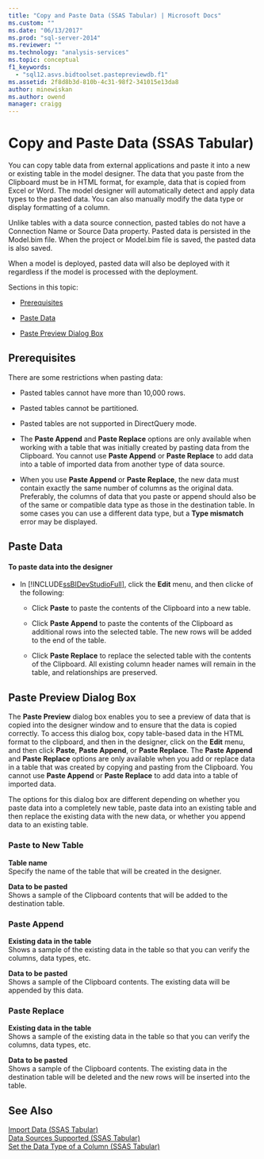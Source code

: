 ```yaml
---
title: "Copy and Paste Data (SSAS Tabular) | Microsoft Docs"
ms.custom: ""
ms.date: "06/13/2017"
ms.prod: "sql-server-2014"
ms.reviewer: ""
ms.technology: "analysis-services"
ms.topic: conceptual
f1_keywords: 
  - "sql12.asvs.bidtoolset.pastepreviewdb.f1"
ms.assetid: 2f8d8b3d-810b-4c31-98f2-341015e13da8
author: minewiskan
ms.author: owend
manager: craigg
---
```

# Copy and Paste Data (SSAS Tabular)
  You can copy table data from external applications and paste it into a new or existing table in the model designer. The data that you paste from the Clipboard must be in HTML format, for example, data that is copied from Excel or Word. The model designer will automatically detect and apply data types to the pasted data. You can also manually modify the data type or display formatting of a column.  
  
 Unlike tables with a data source connection, pasted tables do not have a Connection Name or Source Data property. Pasted data is persisted in the Model.bim file. When the project or Model.bim file is saved, the pasted data is also saved.  
  
 When a model is deployed, pasted data will also be deployed with it regardless if the model is processed with the deployment.  
  
 Sections in this topic:  
  
-   [Prerequisites](#bkmk_prerequisites)  
  
-   [Paste Data](#bkmk_paste_data)  
  
-   [Paste Preview Dialog Box](#bkmk_paste_preview)  
  
##  <a name="bkmk_prerequisites"></a> Prerequisites  
 There are some restrictions when pasting data:  
  
-   Pasted tables cannot have more than 10,000 rows.  
  
-   Pasted tables cannot be partitioned.  
  
-   Pasted tables are not supported in DirectQuery mode.  
  
-   The **Paste Append** and **Paste Replace** options are only available when working with a table that was initially created by pasting data from the Clipboard. You cannot use **Paste Append** or **Paste Replace** to add data into a table of imported data from another type of data source.  
  
-   When you use **Paste Append** or **Paste Replace**, the new data must contain exactly the same number of columns as the original data. Preferably, the columns of data that you paste or append should also be of the same or compatible data type as those in the destination table. In some cases you can use a different data type, but a **Type mismatch** error may be displayed.  
  
##  <a name="bkmk_paste_data"></a> Paste Data  
  
#### To paste data into the designer  
  
-   In [!INCLUDE[ssBIDevStudioFull](../includes/ssbidevstudiofull-md.md)], click the **Edit** menu, and then clicke of the following:  
  
    -   Click **Paste** to paste the contents of the Clipboard into a new table.  
  
    -   Click **Paste Append** to paste the contents of the Clipboard as additional rows into the selected table. The new rows will be added to the end of the table.  
  
    -   Click **Paste Replace** to replace the selected table with the contents of the Clipboard. All existing column header names will remain in the table, and relationships are preserved.  
  
##  <a name="bkmk_paste_preview"></a> Paste Preview Dialog Box  
 The **Paste Preview** dialog box enables you to see a preview of data that is copied into the designer window and to ensure that the data is copied correctly. To access this dialog box, copy table-based data in the HTML format to the clipboard, and then in the designer, click on the **Edit** menu, and then click **Paste**, **Paste Append**, or **Paste Replace**. The **Paste Append** and **Paste Replace** options are only available when you add or replace data in a table that was created by copying and pasting from the Clipboard. You cannot use **Paste Append** or **Paste Replace** to add data into a table of imported data.  
  
 The options for this dialog box are different depending on whether you paste data into a completely new table, paste data into an existing table and then replace the existing data with the new data, or whether you append data to an existing table.  
  
### Paste to New Table  
 **Table name**  
 Specify the name of the table that will be created in the designer.  
  
 **Data to be pasted**  
 Shows a sample of the Clipboard contents that will be added to the destination table.  
  
### Paste Append  
 **Existing data in the table**  
 Shows a sample of the existing data in the table so that you can verify the columns, data types, etc.  
  
 **Data to be pasted**  
 Shows a sample of the Clipboard contents. The existing data will be appended by this data.  
  
### Paste Replace  
 **Existing data in the table**  
 Shows a sample of the existing data in the table so that you can verify the columns, data types, etc.  
  
 **Data to be pasted**  
 Shows a sample of the Clipboard contents. The existing data in the destination table will be deleted and the new rows will be inserted into the table.  
  
## See Also  
 [Import Data &#40;SSAS Tabular&#41;](import-data-ssas-tabular.md)   
 [Data Sources Supported &#40;SSAS Tabular&#41;](tabular-models/data-sources-supported-ssas-tabular.md)   
 [Set the Data Type of a Column &#40;SSAS Tabular&#41;](tabular-models/set-the-data-type-of-a-column-ssas-tabular.md)  
  
  
